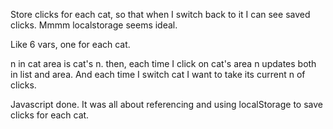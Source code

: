 Store clicks for each cat, so that when I switch back to it I can see saved clicks.
Mmmm localstorage seems ideal. 

Like 6 vars, one for each cat.

n in cat area is cat's n. then, each time I click on cat's area n updates both in list and area. And each time I switch cat I want to take its current n of clicks.

Javascript done. It was all about referencing and using localStorage to save clicks for each cat.